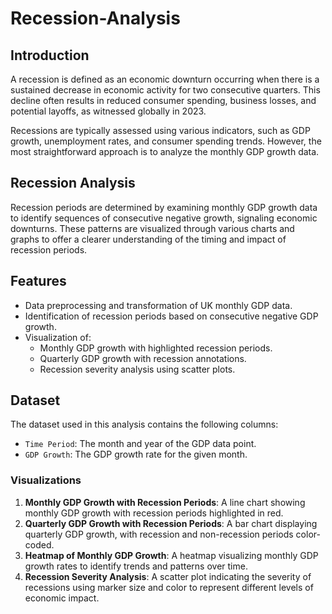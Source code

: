 # Recession-Analysis


## Introduction
A recession is defined as an economic downturn occurring when there is a sustained decrease in economic activity for two consecutive quarters. This decline often results in reduced consumer spending, business losses, and potential layoffs, as witnessed globally in 2023.

Recessions are typically assessed using various indicators, such as GDP growth, unemployment rates, and consumer spending trends. However, the most straightforward approach is to analyze the monthly GDP growth data.

## Recession Analysis
Recession periods are determined by examining monthly GDP growth data to identify sequences of consecutive negative growth, signaling economic downturns. These patterns are visualized through various charts and graphs to offer a clearer understanding of the timing and impact of recession periods.
## Features
- Data preprocessing and transformation of UK monthly GDP data.
- Identification of recession periods based on consecutive negative GDP growth.
- Visualization of:
  - Monthly GDP growth with highlighted recession periods.
  - Quarterly GDP growth with recession annotations.
  - Recession severity analysis using scatter plots.

## Dataset
The dataset used in this analysis contains the following columns:
- `Time Period`: The month and year of the GDP data point.
- `GDP Growth`: The GDP growth rate for the given month.
### Visualizations

1. **Monthly GDP Growth with Recession Periods**: A line chart showing monthly GDP growth with recession periods highlighted in red.
2. **Quarterly GDP Growth with Recession Periods**: A bar chart displaying quarterly GDP growth, with recession and non-recession periods color-coded.
3. **Heatmap of Monthly GDP Growth**: A heatmap visualizing monthly GDP growth rates to identify trends and patterns over time.
4. **Recession Severity Analysis**: A scatter plot indicating the severity of recessions using marker size and color to represent different levels of economic impact.
